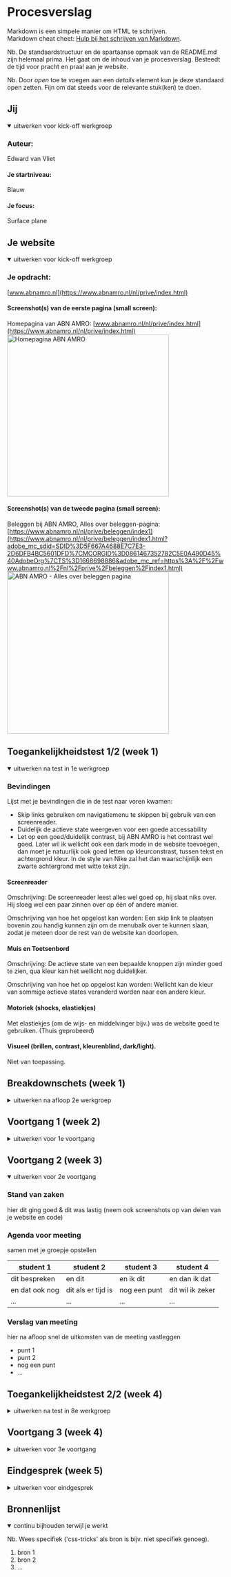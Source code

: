 # Procesverslag
Markdown is een simpele manier om HTML te schrijven.  
Markdown cheat cheet: [Hulp bij het schrijven van Markdown](https://github.com/adam-p/markdown-here/wiki/Markdown-Cheatsheet).

Nb. De standaardstructuur en de spartaanse opmaak van de README.md zijn helemaal prima. Het gaat om de inhoud van je procesverslag. Besteedt de tijd voor pracht en praal aan je website.

Nb. Door *open* toe te voegen aan een *details* element kun je deze standaard open zetten. Fijn om dat steeds voor de relevante stuk(ken) te doen.





## Jij

<details open>
  <summary>uitwerken voor kick-off werkgroep</summary>

  ### Auteur:
  Edward van Vliet

  #### Je startniveau:
  Blauw

  #### Je focus:
  Surface plane
 
</details>





## Je website

<details open>
  <summary>uitwerken voor kick-off werkgroep</summary>

  ### Je opdracht:
  [www.abnamro.nl](https://www.abnamro.nl/nl/prive/index.html)

  #### Screenshot(s) van de eerste pagina (small screen): 
  Homepagina van ABN AMRO: [www.abnamro.nl/nl/prive/index.html](https://www.abnamro.nl/nl/prive/index.html)  
  <img src="readme-images/capture_homepagina_www.abnamro.nl.jpeg" width="375px" alt="Homepagina ABN AMRO">

  #### Screenshot(s) van de tweede pagina (small screen):
  Beleggen bij ABN AMRO, Alles over beleggen-pagina: [https://www.abnamro.nl/nl/prive/beleggen/index1](https://www.abnamro.nl/nl/prive/beleggen/index1.html?adobe_mc_sdid=SDID%3D5F667A4688E7C7E3-2D6DFB4BC5601DFD%7CMCORGID%3D0861467352782C5E0A490D45%40AdobeOrg%7CTS%3D1668698886&adobe_mc_ref=https%3A%2F%2Fwww.abnamro.nl%2Fnl%2Fprive%2Fbeleggen%2Findex1.html)  
  <img src="readme-images/capture_beleggenpagina_www.abnamro.nl.jpeg" width="375px" alt="ABN AMRO - Alles over beleggen pagina">
 
</details>



## Toegankelijkheidstest 1/2 (week 1)

<details open>
  <summary>uitwerken na test in 1e werkgroep</summary>

  ### Bevindingen
  Lijst met je bevindingen die in de test naar voren kwamen:
  - Skip links gebruiken om navigatiemenu te skippen bij gebruik van een screenreader.
  - Duidelijk de actieve state weergeven voor een goede accessability
  - Let op een goed/duidelijk contrast, bij ABN AMRO is het contrast wel goed. Later wil ik wellicht ook een dark mode in de website toevoegen, dan moet je natuurlijk ook goed letten op kleurconstrast, tussen tekst en achtergrond kleur. In de style van Nike zal het dan waarschijnlijk een zwarte achtergrond met witte tekst zijn.

  #### Screenreader
  Omschrijving:
  De screenreader leest alles wel goed op, hij slaat niks over. Hij sloeg wel een paar zinnen over op één of andere manier.
  
  Omschrijving van hoe het opgelost kan worden:
  Een skip link te plaatsen bovenin zou handig kunnen zijn om de menubalk over te kunnen slaan, zodat je meteen door de rest van de website kan doorlopen.


  #### Muis en Toetsenbord 
  Omschrijving: 
  De actieve state van een bepaalde knoppen zijn minder goed te zien, qua kleur kan het wellicht nog duidelijker. 
  
  Omschrijving van hoe het op opgelost kan worden:
  Wellicht kan de kleur van sommige actieve states veranderd worden naar een andere kleur.


  #### Motoriek (shocks, elastiekjes)
  Met elastiekjes (om de wijs- en middelvinger bijv.) was de website goed te gebruiken. (Thuis geprobeerd)


  #### Visueel (brillen, contrast, kleurenblind, dark/light). 
  Niet van toepassing.

</details>



## Breakdownschets (week 1)

<details>
  <summary>uitwerken na afloop 2e werkgroep</summary>

  ### de hele pagina: 
  <img src="readme-images/dummy-plaatje.jpg" width="375px" alt="breakdown van de hele pagina">

  ### dynamisch deel (bijv menu): 
  <img src="readme-images/dummy-plaatje.jpg" width="375px" alt="breakdown van een dynamisch deel">

  ### wellicht nog een dynamisch deel (bijv filter): 
  <img src="readme-images/dummy-plaatje.jpg" width="375px" alt="breakdown van nog een dynamisch deel">

</details>





## Voortgang 1 (week 2)

<details>
  <summary>uitwerken voor 1e voortgang</summary>

  ### Stand van zaken
  hier dit ging goed & dit was lastig (neem ook screenshots op van delen van je website en code)


  ### Agenda voor meeting
  samen met je groepje opstellen

  | idelene        | student 2          | student 3    | student 4        |
  | ---            | ---                | ---          | ---              |
  | vraag over dit | en dit             | en ik dit    | en dan ik dat    |
  | en over dat    | dit als er tijd is | nog een punt | dit wil ik zeker |
  | ...            | ...                | ...          | ...              |


  ### Verslag van meeting
  hier na afloop snel de uitkomsten van de meeting vastleggen

  - punt 1
  - punt 2
  - nog een punt
  - ...

</details>





## Voortgang 2 (week 3)

<details open>
  <summary>uitwerken voor 2e voortgang</summary>

  ### Stand van zaken
  hier dit ging goed & dit was lastig (neem ook screenshots op van delen van je website en code)


  ### Agenda voor meeting
  samen met je groepje opstellen

  | student 1      | student 2          | student 3    | student 4        |
  | ---            | ---                | ---          | ---              |
  | dit bespreken  | en dit             | en ik dit    | en dan ik dat    |
  | en dat ook nog | dit als er tijd is | nog een punt | dit wil ik zeker |
  | ...            | ...                | ...          | ...              |


  ### Verslag van meeting
  hier na afloop snel de uitkomsten van de meeting vastleggen

  - punt 1
  - punt 2
  - nog een punt
- ...

</details>





## Toegankelijkheidstest 2/2 (week 4)

<details>
  <summary>uitwerken na test in 8e werkgroep</summary>

  ### Bevindingen
  Lijst met je bevindingen die in de test naar voren kwamen (geef ook aan wat er verbeterd is):

  #### Screenreader
  Hier korte omschrijving (met indien nodig afbeeldingen)

  Hier een omschrijving van hoe het opgelost kan worden (met indien nodig afbeeldingen)


  #### Muis en Toetsenbord 
  Hier korte omschrijving (met indien nodig afbeeldingen)

  Hier een omschrijving van hoe het opgelost kan worden (met indien nodig afbeeldingen)


  #### Motoriek (shocks, elastiekjes)
  Hier korte omschrijving (met indien nodig afbeeldingen)

  Hier een omschrijving van hoe het opgelost kan worden (met indien nodig afbeeldingen)


  #### Visueel (brillen, contrast, kleurenblind, dark/light). 
  Hier korte omschrijving (met indien nodig afbeeldingen)

  Hier een omschrijving van hoe het opgelost kan worden (met indien nodig afbeeldingen)

</details>





## Voortgang 3 (week 4)

<details>
  <summary>uitwerken voor 3e voortgang</summary>

  ### Stand van zaken
  hier dit ging goed & dit was lastig (neem ook screenshots op van delen van je website en code)


  ### Agenda voor meeting
  samen met je groepje opstellen

  | student 1      | student 2          | student 3    | student 4        |
  | ---            | ---                | ---          | ---              |
  | dit bespreken  | en dit             | en ik dit    | en dan ik dat    |
  | en dat ook nog | dit als er tijd is | nog een punt | dit wil ik zeker |
  | ...            | ...                | ...          | ...              |


  ### Verslag van meeting
  hier na afloop snel de uitkomsten van de meeting vastleggen

  - punt 1
  - punt 2
  - nog een punt
  - ...

</details>





## Eindgesprek (week 5)

<details>
  <summary>uitwerken voor eindgesprek</summary>

  ### Je uitkomst - karakteristiek screenshots:
  <img src="readme-images/dummy-plaatje.jpg" width="375px" alt="uitomst opdracht 1">


  ### Dit ging goed/Heb ik geleerd: 
  Korte omschrijving met plaatjes

  <img src="readme-images/dummy-plaatje.jpg" width="375px" alt="top">


  ### Dit was lastig/Is niet gelukt:
  Korte omschrijving met plaatjes

  <img src="readme-images/dummy-plaatje.jpg" width="375px" alt="bummer">
</details>





## Bronnenlijst

<details open>
  <summary>continu bijhouden terwijl je werkt</summary>

  Nb. Wees specifiek ('css-tricks' als bron is bijv. niet specifiek genoeg).

  1. bron 1
  2. bron 2
  3. ...

</details>
